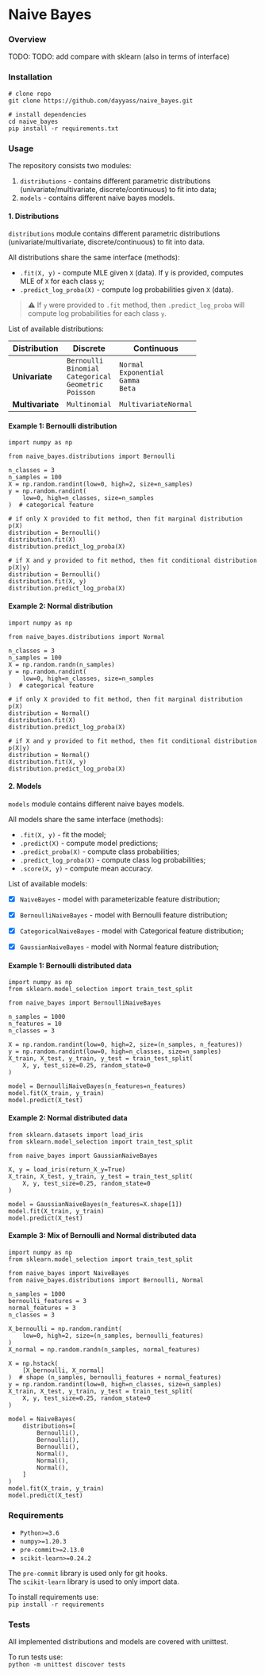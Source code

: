 # Naive Bayes

### Overview

TODO:
TODO: add compare with sklearn (also in terms of interface)

### Installation

```python3
# clone repo
git clone https://github.com/dayyass/naive_bayes.git

# install dependencies
cd naive_bayes
pip install -r requirements.txt
```

### Usage

The repository consists two modules:
1) `distributions` - contains different parametric distributions (univariate/multivariate, discrete/continuous) to fit into data;
2) `models` - contains different naive bayes models.

#### 1. Distributions

`distributions` module contains different parametric distributions (univariate/multivariate, discrete/continuous) to fit into data.

All distributions share the same interface (methods):
- `.fit(X, y)` - compute MLE given `X` (data). If y is provided, computes MLE of `X` for each class `y`;
- `.predict_log_proba(X)` - compute log probabilities given `X` (data).

> :warning: If `y` were provided to `.fit` method, then `.predict_log_proba` will compute log probabilities for each class `y`.

List of available distributions:

 Distribution | Discrete | Continuous
--- | --- | ---
**Univariate** | `Bernoulli`<br>`Binomial`<br>`Categorical`<br>`Geometric`<br>`Poisson` | `Normal`<br>`Exponential`<br>`Gamma`<br>`Beta`
**Multivariate** | `Multinomial` | `MultivariateNormal`

#### Example 1: Bernoulli distribution

```python3
import numpy as np

from naive_bayes.distributions import Bernoulli

n_classes = 3
n_samples = 100
X = np.random.randint(low=0, high=2, size=n_samples)
y = np.random.randint(
    low=0, high=n_classes, size=n_samples
)  # categorical feature

# if only X provided to fit method, then fit marginal distribution p(X)
distribution = Bernoulli()
distribution.fit(X)
distribution.predict_log_proba(X)

# if X and y provided to fit method, then fit conditional distribution p(X|y)
distribution = Bernoulli()
distribution.fit(X, y)
distribution.predict_log_proba(X)
```

#### Example 2: Normal distribution

```python3
import numpy as np

from naive_bayes.distributions import Normal

n_classes = 3
n_samples = 100
X = np.random.randn(n_samples)
y = np.random.randint(
    low=0, high=n_classes, size=n_samples
)  # categorical feature

# if only X provided to fit method, then fit marginal distribution p(X)
distribution = Normal()
distribution.fit(X)
distribution.predict_log_proba(X)

# if X and y provided to fit method, then fit conditional distribution p(X|y)
distribution = Normal()
distribution.fit(X, y)
distribution.predict_log_proba(X)
```

#### 2. Models

`models` module contains different naive bayes models.

All models share the same interface (methods):
- `.fit(X, y)` - fit the model;
- `.predict(X)` - compute model predictions;
- `.predict_proba(X)` - compute class probabilities;
- `.predict_log_proba(X)` - compute class log probabilities;
- `.score(X, y)` - compute mean accuracy.

List of available models:
- [x] `NaiveBayes` - model with parameterizable feature distribution;
- [x] `BernoulliNaiveBayes` - model with Bernoulli feature distribution;
- [x] `CategoricalNaiveBayes` - model with Categorical feature distribution;
- [x] `GaussianNaiveBayes` - model with Normal feature distribution;


#### Example 1: Bernoulli distributed data

```python3
import numpy as np
from sklearn.model_selection import train_test_split

from naive_bayes import BernoulliNaiveBayes

n_samples = 1000
n_features = 10
n_classes = 3

X = np.random.randint(low=0, high=2, size=(n_samples, n_features))
y = np.random.randint(low=0, high=n_classes, size=n_samples)
X_train, X_test, y_train, y_test = train_test_split(
    X, y, test_size=0.25, random_state=0
)

model = BernoulliNaiveBayes(n_features=n_features)
model.fit(X_train, y_train)
model.predict(X_test)
```

#### Example 2: Normal distributed data

```python3
from sklearn.datasets import load_iris
from sklearn.model_selection import train_test_split

from naive_bayes import GaussianNaiveBayes

X, y = load_iris(return_X_y=True)
X_train, X_test, y_train, y_test = train_test_split(
    X, y, test_size=0.25, random_state=0
)

model = GaussianNaiveBayes(n_features=X.shape[1])
model.fit(X_train, y_train)
model.predict(X_test)
```

#### Example 3: Mix of Bernoulli and Normal distributed data

```python3
import numpy as np
from sklearn.model_selection import train_test_split

from naive_bayes import NaiveBayes
from naive_bayes.distributions import Bernoulli, Normal

n_samples = 1000
bernoulli_features = 3
normal_features = 3
n_classes = 3

X_bernoulli = np.random.randint(
    low=0, high=2, size=(n_samples, bernoulli_features)
)
X_normal = np.random.randn(n_samples, normal_features)

X = np.hstack(
    [X_bernoulli, X_normal]
)  # shape (n_samples, bernoulli_features + normal_features)
y = np.random.randint(low=0, high=n_classes, size=n_samples)
X_train, X_test, y_train, y_test = train_test_split(
    X, y, test_size=0.25, random_state=0
)

model = NaiveBayes(
    distributions=[
        Bernoulli(),
        Bernoulli(),
        Bernoulli(),
        Normal(),
        Normal(),
        Normal(),
    ]
)
model.fit(X_train, y_train)
model.predict(X_test)
```

### Requirements

- `Python>=3.6`
- `numpy>=1.20.3`
- `pre-commit>=2.13.0`
- `scikit-learn>=0.24.2`

The `pre-commit` library is used only for git hooks.<br>
The `scikit-learn` library is used to only import data.

To install requirements use:<br>
`pip install -r requirements`

### Tests

All implemented distributions and models are covered with unittest.

To run tests use:<br>
`python -m unittest discover tests`
